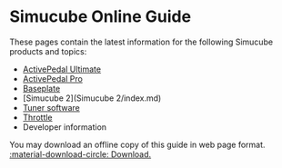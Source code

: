 # Simucube Online Guide

These pages contain the latest information for the following Simucube products and topics:

- [ActivePedal Ultimate](ActivePedal/index.md)
- [ActivePedal Pro](ActivePedalPro/index.md)
- [Baseplate](ActivePedal/Baseplate.md)
- [Simucube 2](Simucube 2/index.md)
- [Tuner software](Tuner/index.md)
- [Throttle](Simucube%20Throttle/index.md)
- Developer information

You may download an offline copy of this guide in web page format. [:material-download-circle: Download.](https://github.com/Simucube/simucube-docs.github.io/archive/refs/heads/gh-pages.zip)